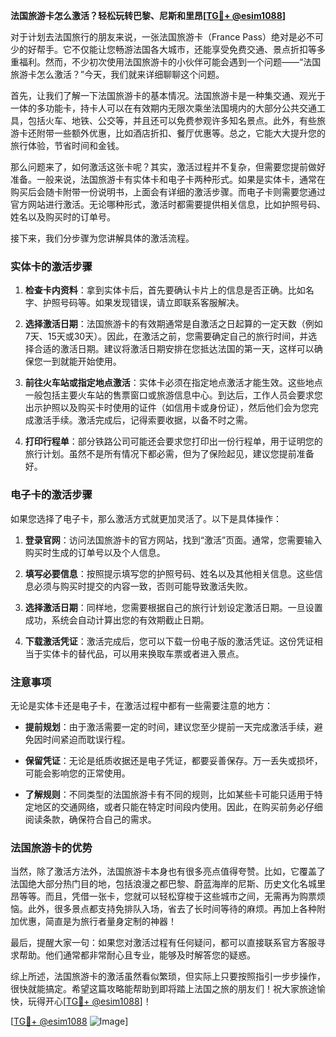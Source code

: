 **法国旅游卡怎么激活？轻松玩转巴黎、尼斯和里昂[[TG💪+ @esim1088](https://t.me/s/esim1088)]**

对于计划去法国旅行的朋友来说，一张法国旅游卡（France Pass）绝对是必不可少的好帮手。它不仅能让您畅游法国各大城市，还能享受免费交通、景点折扣等多重福利。然而，不少初次使用法国旅游卡的小伙伴可能会遇到一个问题——“法国旅游卡怎么激活？”今天，我们就来详细聊聊这个问题。

首先，让我们了解一下法国旅游卡的基本情况。法国旅游卡是一种集交通、观光于一体的多功能卡，持卡人可以在有效期内无限次乘坐法国境内的大部分公共交通工具，包括火车、地铁、公交等，并且还可以免费参观许多知名景点。此外，有些旅游卡还附带一些额外优惠，比如酒店折扣、餐厅优惠等。总之，它能大大提升您的旅行体验，节省时间和金钱。

那么问题来了，如何激活这张卡呢？其实，激活过程并不复杂，但需要您提前做好准备。一般来说，法国旅游卡有实体卡和电子卡两种形式。如果是实体卡，通常在购买后会随卡附带一份说明书，上面会有详细的激活步骤。而电子卡则需要您通过官方网站进行激活。无论哪种形式，激活时都需要提供相关信息，比如护照号码、姓名以及购买时的订单号。

接下来，我们分步骤为您讲解具体的激活流程。

### 实体卡的激活步骤

1. **检查卡内资料**：拿到实体卡后，首先要确认卡片上的信息是否正确。比如名字、护照号码等。如果发现错误，请立即联系客服解决。

2. **选择激活日期**：法国旅游卡的有效期通常是自激活之日起算的一定天数（例如7天、15天或30天）。因此，在激活之前，您需要确定自己的旅行时间，并选择合适的激活日期。建议将激活日期安排在您抵达法国的第一天，这样可以确保您一到就能开始使用。

3. **前往火车站或指定地点激活**：实体卡必须在指定地点激活才能生效。这些地点一般包括主要火车站的售票窗口或旅游信息中心。到达后，工作人员会要求您出示护照以及购买卡时使用的证件（如信用卡或身份证），然后他们会为您完成激活手续。激活完成后，记得索要收据，以备不时之需。

4. **打印行程单**：部分铁路公司可能还会要求您打印出一份行程单，用于证明您的旅行计划。虽然不是所有情况下都必需，但为了保险起见，建议您提前准备好。

### 电子卡的激活步骤

如果您选择了电子卡，那么激活方式就更加灵活了。以下是具体操作：

1. **登录官网**：访问法国旅游卡的官方网站，找到“激活”页面。通常，您需要输入购买时生成的订单号以及个人信息。

2. **填写必要信息**：按照提示填写您的护照号码、姓名以及其他相关信息。这些信息必须与购买时提交的内容一致，否则可能导致激活失败。

3. **选择激活日期**：同样地，您需要根据自己的旅行计划设定激活日期。一旦设置成功，系统会自动计算出您的有效期截止日期。

4. **下载激活凭证**：激活完成后，您可以下载一份电子版的激活凭证。这份凭证相当于实体卡的替代品，可以用来换取车票或者进入景点。

### 注意事项

无论是实体卡还是电子卡，在激活过程中都有一些需要注意的地方：

- **提前规划**：由于激活需要一定的时间，建议您至少提前一天完成激活手续，避免因时间紧迫而耽误行程。
  
- **保留凭证**：无论是纸质收据还是电子凭证，都要妥善保存。万一丢失或损坏，可能会影响您的正常使用。

- **了解规则**：不同类型的法国旅游卡有不同的规则，比如某些卡可能只适用于特定地区的交通网络，或者只能在特定时间段内使用。因此，在购买前务必仔细阅读条款，确保符合自己的需求。

### 法国旅游卡的优势

当然，除了激活方法外，法国旅游卡本身也有很多亮点值得夸赞。比如，它覆盖了法国绝大部分热门目的地，包括浪漫之都巴黎、蔚蓝海岸的尼斯、历史文化名城里昂等等。而且，凭借一张卡，您就可以轻松穿梭于这些城市之间，无需再为购票烦恼。此外，很多景点都支持免排队入场，省去了长时间等待的麻烦。再加上各种附加优惠，简直是为旅行者量身定制的神器！

最后，提醒大家一句：如果您对激活过程有任何疑问，都可以直接联系官方客服寻求帮助。他们通常都非常耐心且专业，能够及时解答您的疑惑。

综上所述，法国旅游卡的激活虽然看似繁琐，但实际上只要按照指引一步步操作，很快就能搞定。希望这篇攻略能帮助到即将踏上法国之旅的朋友们！祝大家旅途愉快，玩得开心[[TG💪+ @esim1088](https://t.me/s/esim1088)]！

[[TG💪+ @esim1088](https://t.me/s/esim1088) ![Image](https://i.postimg.cc/4NQfJmqS/Snipaste-2025-05-13-00-14-12.png)]